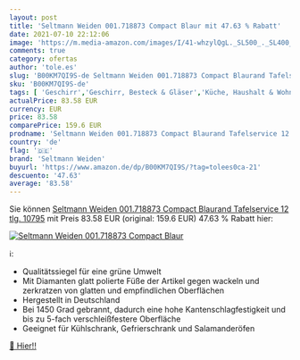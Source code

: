 ```yaml
---
layout: post
title: 'Seltmann Weiden 001.718873 Compact Blaur mit 47.63 % Rabatt'
date: 2021-07-10 22:12:06
image: 'https://m.media-amazon.com/images/I/41-whzylQgL._SL500_._SL400_.jpg'
comments: true
category: ofertas
author: 'tole.es'
slug: 'B00KM7QI9S-de Seltmann Weiden 001.718873 Compact Blaurand Tafelservice...'
sku: 'B00KM7QI9S-de'
tags: [ 'Geschirr','Geschirr, Besteck & Gläser','Küche, Haushalt & Wohnen','Küche, Kochen & Backen','Serviergeschirr','Speiseteller','Teller','seltmann weiden', ]
actualPrice: 83.58 EUR
currency: EUR
price: 83.58
comparePrice: 159.6 EUR
prodname: 'Seltmann Weiden 001.718873 Compact Blaurand Tafelservice 12 tlg. 10795'
country: 'de'
flag: '🇩🇪'
brand: 'Seltmann Weiden'
buyurl: 'https://www.amazon.de/dp/B00KM7QI9S/?tag=tolees0ca-21'
descuento: '47.63'
average: '83.58'
---
```


Sie können [Seltmann Weiden 001.718873 Compact Blaurand Tafelservice 12 tlg. 10795](https://www.amazon.de/dp/B00KM7QI9S/?tag=tolees0ca-21) mit Preis 83.58 EUR (original: 159.6 EUR) 47.63 % Rabatt hier:

[![Seltmann Weiden 001.718873 Compact Blaur](https://m.media-amazon.com/images/I/41-whzylQgL._SL500_._SL400_.jpg)](https://www.amazon.de/dp/B00KM7QI9S/?tag=tolees0ca-21)

ℹ️:

- Qualitätssiegel für eine grüne Umwelt
- Mit Diamanten glatt polierte Füße der Artikel gegen wackeln und zerkratzen von glatten und empfindlichen Oberflächen
- Hergestellt in Deutschland
- Bei 1450 Grad gebrannt, dadurch eine hohe Kantenschlagfestigkeit und bis zu 5-fach verschleißfestere Oberfläche
- Geeignet für Kühlschrank, Gefrierschrank und Salamanderöfen

[🛒 Hier!!](https://www.amazon.de/dp/B00KM7QI9S/?tag=tolees0ca-21)
